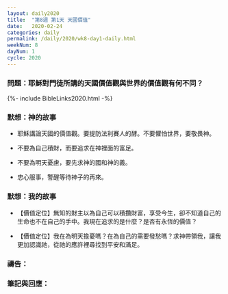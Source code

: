 ```yaml
---
layout: daily2020
title:  "第8週 第1天 天國價值"
date:   2020-02-24
categories: daily
permalink: /daily/2020/wk8-day1-daily.html
weekNum: 8
dayNum: 1
cycle: 2020
---
```


### 問題：耶穌對門徒所講的天國價值觀與世界的價值觀有何不同？

{%- include BibleLinks2020.html -%}

### 默想：神的故事 
+ 耶穌講論天國的價值觀。要提防法利賽人的酵。不要懼怕世界，要敬畏神。

+ 不要為自己積財，而要追求在神裡面的富足。

+ 不要為明天憂慮，要先求神的國和神的義。

+ 忠心服事，警醒等待神子的再來。

### 默想：我的故事
+ 【價值定位】無知的財主以為自己可以積攢財富，享受今生，卻不知道自己的生命也不在自己的手中。我現在追求的是什麼？是否有永恆的價值？

+ 【價值定位】我在為明天擔憂嗎？在為自己的需要發愁嗎？求神帶領我，讓我更加認識祂，從祂的應許裡尋找到平安和滿足。

### 禱告：

### 筆記與回應：
